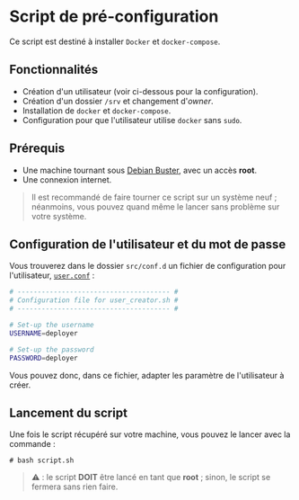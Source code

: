 # Script de pré-configuration

Ce script est destiné à installer `Docker` et `docker-compose`.

## Fonctionnalités
- Création d'un utilisateur (voir ci-dessous pour la configuration).
- Création d'un dossier `/srv` et changement d'*owner*.
- Installation de `docker` et `docker-compose`.
- Configuration pour que l'utilisateur utilise `docker` sans `sudo`.

## Prérequis

- Une machine tournant sous [Debian Buster](https://www.debian.org/releases/buster/), avec un accès **root**.
- Une connexion internet.

> Il est recommandé de faire tourner ce script sur un système neuf ; néanmoins, vous pouvez quand même le lancer sans problème sur votre système.

## Configuration de l'utilisateur et du mot de passe

Vous trouverez dans le dossier `src/conf.d` un fichier de configuration pour l'utilisateur, [`user.conf`](./src/conf.d/user.conf) :
```bash
# -------------------------------------- #
# Configuration file for user_creator.sh #
# -------------------------------------- #

# Set-up the username
USERNAME=deployer

# Set-up the password
PASSWORD=deployer

```

Vous pouvez donc, dans ce fichier, adapter les paramètre de l'utilisateur à créer.

## Lancement du script

Une fois le script récupéré sur votre machine, vous pouvez le lancer avec la commande :
```console
# bash script.sh
```

> :warning: : le script **DOIT** être lancé en tant que **root** ; sinon, le script se fermera sans rien faire.
